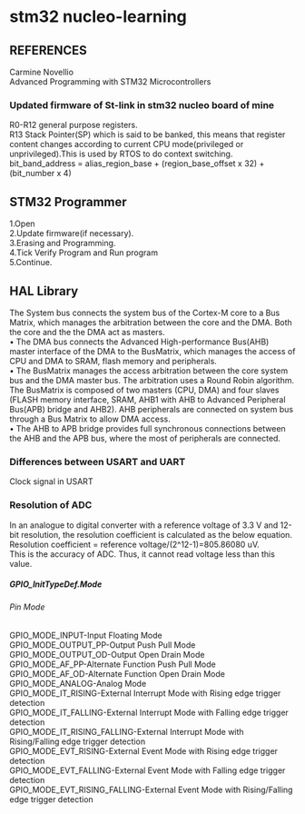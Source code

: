 # stm32 nucleo-learning</br>
## REFERENCES</br>
Carmine Novellio</br>
Advanced Programming with STM32 Microcontrollers</br>
### Updated firmware of St-link in stm32 nucleo board of mine</br>
R0-R12 general purpose registers.</br>
R13 Stack Pointer(SP) which is said to be banked, this means that register content changes according to current CPU mode(privileged or unprivileged).This is used by RTOS to do context switching.</br>
bit_band_address = alias_region_base + (region_base_offset x 32) + (bit_number x 4)</br>
## STM32 Programmer</br>
  1.Open</br>
  2.Update firmware(if necessary).</br>
  3.Erasing and Programming.</br>
  4.Tick Verify Program and Run program</br>
  5.Continue.</br>
## HAL Library</br>
The System bus connects the system bus of the Cortex-M core to a Bus Matrix, which manages
the arbitration between the core and the DMA. Both the core and the the DMA act as masters.</br>
• The DMA bus connects the Advanced High-performance Bus(AHB) master interface of the
DMA to the BusMatrix, which manages the access of CPU and DMA to SRAM, flash memory
and peripherals.</br>
• The BusMatrix manages the access arbitration between the core system bus and the DMA
master bus. The arbitration uses a Round Robin algorithm. The BusMatrix is composed of two
masters (CPU, DMA) and four slaves (FLASH memory interface, SRAM, AHB1 with AHB to
Advanced Peripheral Bus(APB) bridge and AHB2). AHB peripherals are connected on system
bus through a Bus Matrix to allow DMA access.</br>
• The AHB to APB bridge provides full synchronous connections between the AHB and the APB
bus, where the most of peripherals are connected.</br>
### Differences between USART and UART</br>
Clock signal in USART</br>
### Resolution of ADC
In an analogue
to digital converter with a reference voltage of 3.3 V and 12-bit resolution, the resolution
coefficient is calculated as the below equation.</br>
Resolution coefficient = reference voltage/(2^12-1)=805.86080 uV.</br>
This is the accuracy of ADC. Thus, it cannot read voltage less than this value.</br>
##### GPIO_InitTypeDef.Mode
###### Pin Mode                            
GPIO_MODE_INPUT-Input Floating Mode </br>
GPIO_MODE_OUTPUT_PP-Output Push Pull Mode</br>
GPIO_MODE_OUTPUT_OD-Output Open Drain Mode</br>
GPIO_MODE_AF_PP-Alternate Function Push Pull Mode</br>
GPIO_MODE_AF_OD-Alternate Function Open Drain Mode</br>
GPIO_MODE_ANALOG-Analog Mode</br>
GPIO_MODE_IT_RISING-External Interrupt Mode with Rising edge trigger detection</br>
GPIO_MODE_IT_FALLING-External Interrupt Mode with Falling edge trigger detection</br>
GPIO_MODE_IT_RISING_FALLING-External Interrupt Mode with Rising/Falling edge trigger detection</br>
GPIO_MODE_EVT_RISING-External Event Mode with Rising edge trigger detection</br>
GPIO_MODE_EVT_FALLING-External Event Mode with Falling edge trigger detection</br>
GPIO_MODE_EVT_RISING_FALLING-External Event Mode with Rising/Falling edge trigger detection</br>


